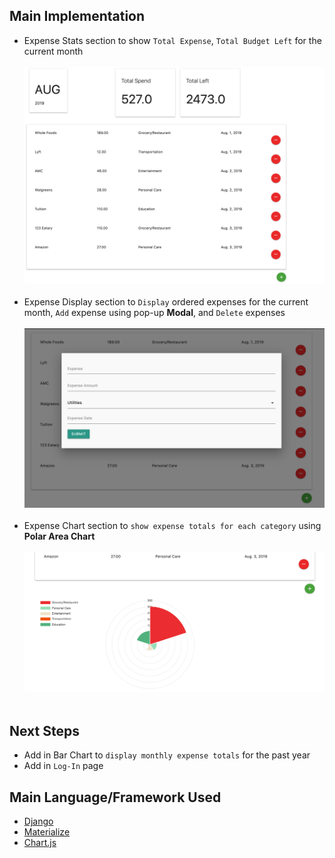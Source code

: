 

## Main Implementation

- Expense Stats section to show `Total Expense`, `Total Budget Left` for the current month<br/>
<br/><img src="./img/expenseStats.png"><br/><br/>
- Expense Display section to `Display` ordered expenses for the current month, `Add` expense using pop-up **Modal**, and `Delete` expenses<br/>
<br/><img src="./img/addExpenses.png"><br/><br/>
- Expense Chart section to `show expense totals for each category` using **Polar Area Chart**<br/>
<br/><img src="./img/expenseCategoryChart.png"><br/><br/>

## Next Steps

- Add in Bar Chart to `display monthly expense totals` for the past year
- Add in `Log-In` page

## Main Language/Framework Used

- [Django](https://www.djangoproject.com/)
- [Materialize](https://materializecss.com/)
- [Chart.js](https://www.chartjs.org/)

